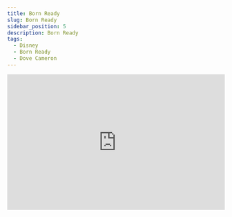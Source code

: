 ```yaml
---
title: Born Ready
slug: Born Ready
sidebar_position: 5
description: Born Ready
tags:
  - Disney
  - Born Ready
  - Dove Cameron
---
```



<iframe width="100%" height="315" src="https://www.youtube.com/embed/zIKV-KTshjU" title="YouTube video player" frameborder="0" allow="accelerometer; autoplay; clipboard-write; encrypted-media; gyroscope; picture-in-picture; web-share" allowfullscreen></iframe>